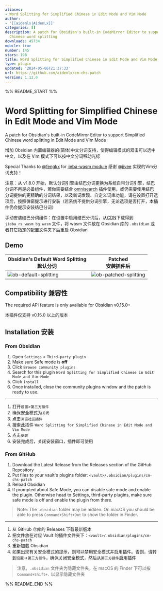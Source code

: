 ```yaml
---
aliases:
- Word Splitting for Simplified Chinese in Edit Mode and Vim Mode
author:
- '[[aidenlx|AidenLx]]'
categories: []
description: A patch for Obsidian's built-in CodeMirror Editor to support Simplified
  Chinese word splitting
downloads: 45734
mobile: true
number: 145
stars: 198
title: Word Splitting for Simplified Chinese in Edit Mode and Vim Mode
type: plugin
updated: '2024-05-06T21:37:33'
url: https://github.com/aidenlx/cm-chs-patch
version: 1.12.0
---
```


%% README_START %%

# Word Splitting for Simplified Chinese in Edit Mode and Vim Mode

A patch for Obsidian's built-in CodeMirror Editor to support Simplified Chinese word splitting in Edit Mode and Vim Mode

增加 Obsidian 内置编辑器的(简体)中文分词支持，使得编辑模式的双击可以选中中文，以及在 Vim 模式下可以按中文分词移动光标

Special Thanks to [@fengkx](https://github.com/fengkx) for [jieba-wasm module](https://github.com/fengkx/jieba-wasm)
感谢 [@jiyee](https://github.com/jiyee) 实现的Vim分词支持！

注意：从 v1.8.0 开始，默认分词引擎由结巴分词更换为系统自带分词引擎，结巴分词不再是必备组件，若你需要结合 [omnisearch](https://github.com/scambier/obsidian-omnisearch) 插件使用，或仍需要使用结巴分词提供的更精确的分词结果，以及新词发现、自定义词库功能，请在设置打开选项后，按照弹窗提示进行安装（若系统不提供分词引擎，无论选项是否打开，本插件仍会提示安装结巴分词）

手动安装结巴分词组件：在设置中启用结巴分词后，从[CDN](https://unpkg.com/jieba-wasm@0.0.2/pkg/web/jieba_rs_wasm_bg.wasm)下载得到 `jieba_rs_wasm_bg.wasm` 文件，将 wasm 文件放在 Obsidian 库的 `.obsidian` 或者其它指定的配置文件夹下后重启 Obsidian

## Demo

| Obsidian's Default Word Splitting<br>默认分词 | Patched<br>安装插件后 |
| ------------------ | ----------- |
| ![ob-default-splitting](https://img.aidenlx.top/img/ob-default-splitting.gif)                   | ![ob-patched-splitting](https://img.aidenlx.top/img/ob-patched-splitting.gif)            |

## Compatibility 兼容性

The required API feature is only available for Obsidian v0.15.0+

本插件仅支持 v0.15.0 以上的版本

## Installation 安装

### From Obsidian

1. Open `Settings` > `Third-party plugin`
2. Make sure Safe mode is **off**
3. Click `Browse community plugins`
4. Search for this plugin `Word Splitting for Simplified Chinese in Edit Mode and Vim Mode`
5. Click `Install`
6. Once installed, close the community plugins window and the patch is ready to use.

***

1. 打开`设置`>`第三方插件`
2. 确保安全模式为`关闭`
3. 点击`浏览社区插件`
4. 搜索此插件 `Word Splitting for Simplified Chinese in Edit Mode and Vim Mode`
5. 点击`安装`
6. 安装完成后，关闭安装窗口，插件即可使用

### From GitHub

1. Download the Latest Release from the Releases section of the GitHub Repository
2. Put files to your vault's plugins folder: `<vault>/.obsidian/plugins/cm-chs-patch`
3. Reload Obsidian
4. If prompted about Safe Mode, you can disable safe mode and enable the plugin.
Otherwise head to Settings, third-party plugins, make sure safe mode is off and
enable the plugin from there.

> Note: The `.obsidian` folder may be hidden. On macOS you should be able to press `Command+Shift+Dot` to show the folder in Finder.

***

1. 从 GitHub 仓库的 Releases 下载最新版本
2. 把文件放在对应 Vault 的插件文件夹下：`<vault>/.obsidian/plugins/cm-chs-patch`
3. 重新加载 Obsidian
4. 如果出现有关安全模式的提示，则可以禁用安全模式并启用插件。否则，请转到`设置`→`第三方插件`，确保关闭安全模式，然后从`第三方插件`启用插件

> 注意，`.obsidian` 文件夹为隐藏文件夹，在 macOS 的 Finder 下可以按 `Command+Shift+.` 以显示隐藏文件夹


%% README_END %%